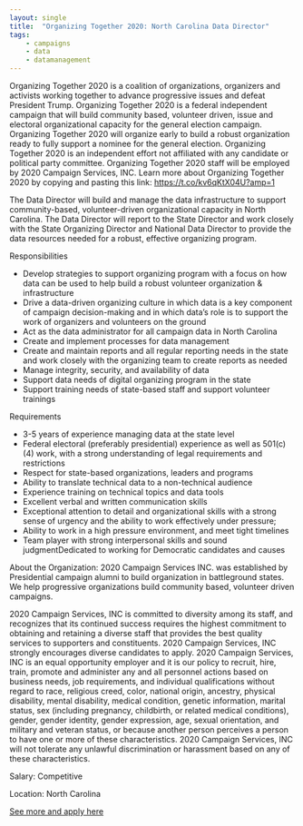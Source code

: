 ```yaml
---
layout: single
title:  "Organizing Together 2020: North Carolina Data Director"
tags: 
    - campaigns
    - data
    - datamanagement
---
```


Organizing Together 2020 is a coalition of organizations, organizers and activists working together to advance progressive issues and defeat President Trump. Organizing Together 2020 is a federal independent campaign that will build community based, volunteer driven, issue and electoral organizational capacity for the general election campaign. Organizing Together 2020 will organize early to build a robust organization ready to fully support a nominee for the general election. Organizing Together 2020 is an independent effort not affiliated with any candidate or political party committee. Organizing Together 2020 staff will be employed by 2020 Campaign Services, INC.  Learn more about Organizing Together 2020 by copying and pasting this link: https://t.co/kv6qKtX04U?amp=1

The Data Director will build and manage the data infrastructure to support community-based, volunteer-driven organizational capacity in North Carolina. The Data Director will report to the State Director and work closely with the State Organizing Director and National Data Director to provide the data resources needed for a robust, effective organizing program.


Responsibilities
* Develop strategies to support organizing program with a focus on how data can be used to help build a robust volunteer organization & infrastructure
* Drive a data-driven organizing culture in which data is a key component of campaign decision-making and in which data’s role is to support the work of organizers and volunteers on the ground
* Act as the data administrator for all campaign data in North Carolina
* Create and implement processes for data management
* Create and maintain reports and all regular reporting needs in the state and work closely with the organizing team to create reports as needed 
* Manage integrity, security, and availability of data
* Support data needs of digital organizing program in the state 
* Support training needs of state-based staff and support volunteer trainings


Requirements
* 3-5 years of experience managing data at the state level
* Federal electoral (preferably presidential) experience as well as 501(c)(4) work, with a strong understanding of legal requirements and restrictions 
* Respect for state-based organizations, leaders and programs
* Ability to translate technical data to a non-technical audience 
* Experience training on technical topics and data tools
* Excellent verbal and written communication skills
* Exceptional attention to detail and organizational skills with a strong sense of urgency and the ability to work effectively under pressure;
* Ability to work in a high pressure environment, and meet tight timelines 
* Team player with strong interpersonal skills and sound judgmentDedicated to working for Democratic candidates and causes


About the Organization:
2020 Campaign Services INC. was established by Presidential campaign alumni to build organization in battleground states. We help progressive organizations build community based, volunteer driven campaigns.

2020 Campaign Services, INC is committed to diversity among its staff, and recognizes that its continued success requires the highest commitment to obtaining and retaining a diverse staff that provides the best quality services to supporters and constituents. 2020 Campaign Services, INC strongly encourages diverse candidates to apply. 2020 Campaign Services, INC is an equal opportunity employer and it is our policy to recruit, hire, train, promote and administer any and all personnel actions based on business needs, job requirements, and individual qualifications without regard to race, religious creed, color, national origin, ancestry, physical disability, mental disability, medical condition, genetic information, marital status, sex (including pregnancy, childbirth, or related medical conditions), gender, gender identity, gender expression, age, sexual orientation, and military and veteran status, or because another person perceives a person to have one or more of these characteristics. 2020 Campaign Services, INC will not tolerate any unlawful discrimination or harassment based on any of these characteristics.


Salary: Competitive

Location: North Carolina


[See more and apply here](https://jobs.lever.co/2020campaignservices/80a61477-4ee5-447e-8404-e7a363607c7a)
